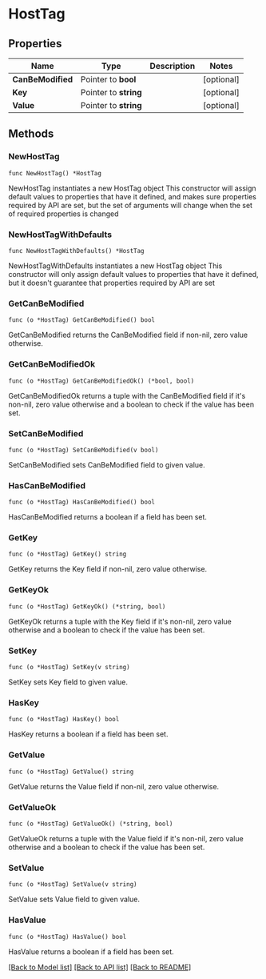 # HostTag

## Properties

Name | Type | Description | Notes
------------ | ------------- | ------------- | -------------
**CanBeModified** | Pointer to **bool** |  | [optional] 
**Key** | Pointer to **string** |  | [optional] 
**Value** | Pointer to **string** |  | [optional] 

## Methods

### NewHostTag

`func NewHostTag() *HostTag`

NewHostTag instantiates a new HostTag object
This constructor will assign default values to properties that have it defined,
and makes sure properties required by API are set, but the set of arguments
will change when the set of required properties is changed

### NewHostTagWithDefaults

`func NewHostTagWithDefaults() *HostTag`

NewHostTagWithDefaults instantiates a new HostTag object
This constructor will only assign default values to properties that have it defined,
but it doesn't guarantee that properties required by API are set

### GetCanBeModified

`func (o *HostTag) GetCanBeModified() bool`

GetCanBeModified returns the CanBeModified field if non-nil, zero value otherwise.

### GetCanBeModifiedOk

`func (o *HostTag) GetCanBeModifiedOk() (*bool, bool)`

GetCanBeModifiedOk returns a tuple with the CanBeModified field if it's non-nil, zero value otherwise
and a boolean to check if the value has been set.

### SetCanBeModified

`func (o *HostTag) SetCanBeModified(v bool)`

SetCanBeModified sets CanBeModified field to given value.

### HasCanBeModified

`func (o *HostTag) HasCanBeModified() bool`

HasCanBeModified returns a boolean if a field has been set.

### GetKey

`func (o *HostTag) GetKey() string`

GetKey returns the Key field if non-nil, zero value otherwise.

### GetKeyOk

`func (o *HostTag) GetKeyOk() (*string, bool)`

GetKeyOk returns a tuple with the Key field if it's non-nil, zero value otherwise
and a boolean to check if the value has been set.

### SetKey

`func (o *HostTag) SetKey(v string)`

SetKey sets Key field to given value.

### HasKey

`func (o *HostTag) HasKey() bool`

HasKey returns a boolean if a field has been set.

### GetValue

`func (o *HostTag) GetValue() string`

GetValue returns the Value field if non-nil, zero value otherwise.

### GetValueOk

`func (o *HostTag) GetValueOk() (*string, bool)`

GetValueOk returns a tuple with the Value field if it's non-nil, zero value otherwise
and a boolean to check if the value has been set.

### SetValue

`func (o *HostTag) SetValue(v string)`

SetValue sets Value field to given value.

### HasValue

`func (o *HostTag) HasValue() bool`

HasValue returns a boolean if a field has been set.


[[Back to Model list]](../README.md#documentation-for-models) [[Back to API list]](../README.md#documentation-for-api-endpoints) [[Back to README]](../README.md)


